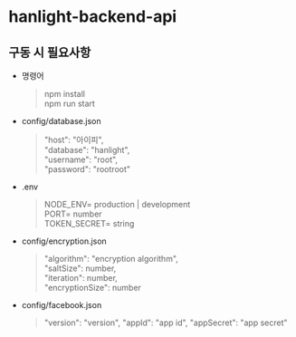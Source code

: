 # hanlight-backend-api

## 구동 시 필요사항

- 명령어

  > npm install  
  > npm run start

- config/database.json

  > "host": "아이피",  
  > "database": "hanlight",  
  > "username": "root",  
  > "password": "rootroot"

- .env

  > NODE_ENV= production | development  
  > PORT= number  
  > TOKEN_SECRET= string

- config/encryption.json

  > "algorithm": "encryption algorithm",  
  > "saltSize": number,  
  > "iteration": number,  
  > "encryptionSize": number

- config/facebook.json

  > "version": "version",
  > "appId": "app id",
  > "appSecret": "app secret"
